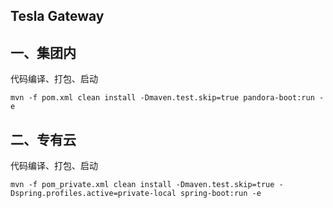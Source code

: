 Tesla Gateway
------
一、集团内
---
代码编译、打包、启动
    
    mvn -f pom.xml clean install -Dmaven.test.skip=true pandora-boot:run -e
    
二、专有云
---
代码编译、打包、启动

    mvn -f pom_private.xml clean install -Dmaven.test.skip=true -Dspring.profiles.active=private-local spring-boot:run -e
 
